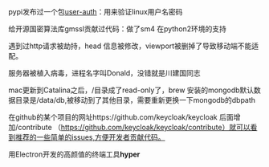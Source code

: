 pypi发布过一个包[user-auth](https://github.com/William-ZXS/user-auth)：用来验证linux用户名密码

给开源国密算法库gmssl贡献过代码：做了sm4  在python2环境的支持



遇到过http请求被劫持，head 信息被修改，viewport被删掉了导致移动端不能适配。

服务器被植入病毒，进程名字叫Donald，没错就是川建国同志



mac更新到Catalina之后，/目录成了read-only了，brew 安装的mongodb默认数据目录是/data/db,被移动到了其他目录，需要重新更换一下mongodb的dbpath



在github的某个项目的网址https://github.com/keycloak/keycloak  后面增加/contribute （https://github.com/keycloak/keycloak/contribute）就可以看到推荐的一些简单的issues,方便开发者贡献代码。



用Electron开发的高颜值的终端工具**hyper**

